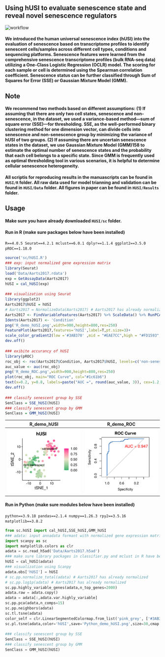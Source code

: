## Using hUSI to evaluate senescence state and reveal novel senescence regulators
![workflow](Fig1.png)
#### We introduced the human universal senescence index (hUSI) into the evaluation of senescence based on transcriptome profiles to identify senescent cells/samples across different cell types, conditions and sequencing platforms. Senescence features were learned from the comprehensive senescence transcriptome profiles (bulk RNA-seq data) utilizing a One-Class Logistic Regression (OCLR) model. The scoring for each sample or cell is determined using the Spearman correlation coefficient. Senescence status can be further classified through Sum of Squares for Error (SSE) or Gaussian Mixture Model (GMM).
## Note
#### We recommend two methods based on different assumptions: (1) If assuming that there are only two cell states, senescence and non-senescence, in the dataset, we used a variance-based method—sum of square error (SSE)—for thresholding. SSE, as the well-performed binary clustering method for one dimension vector, can divide cells into senescence and non-senescence group by minimizing the variance of hUSI of two groups. (2) If assuming there are uncertain senescence states in the dataset, we use Gaussian Mixture Model (GMM)158 to estimate the optimal number of senescence states and the probability that each cell belongs to a specific state. Since GMM is frequently used as optimal thresholding tool in various scenarios, it is helpful to determine cellular senescence heterogeneity.
#### All scriptis for reproducing results in the manuascripts can be found in `HUSI/R` folder. All raw data used for model trianning and validation can be found in `HUSI/Data` folder. All figures in paper can be found in `HUSI/Results` folder.
## Usage
#### Make sure you have already downloaded `HUSI/sc` folder.
#### Run in R (make sure packages below have been installed)
`R==4.0.5 Seurat==4.2.1 mclust==6.0.1 dplyr==1.1.4 ggplot2==3.5.0 pROC==1.18.0`
```R
source('sc/hUSI.R')
### exp: input normalized gene expression matrix 
library(Seurat)
load('Data/Aarts2017.rdata')
exp = GetAssayData(Aarts2017)
hUSI = cal_hUSI(exp)

### visualization using Seurat
library(ggplot2)
Aarts2017$hUSI = hUSI
# Aarts2017 = NormalizeData(Aarts2017) # Aarts2017 has already normalized 
Aarts2017 <- FindVariableFeatures(Aarts2017) %>% ScaleData() %>% RunPCA() %>% RunTSNE(dims=1:15)
Idents(Aarts2017) <- 'Condition'
png('R_demo_hUSI.png',width=900,height=800,res=250)
FeaturePlot(Aarts2017,features='hUSI',label=T,pt.size=3)+
scale_color_gradient2(low ='#3AB370' ,mid = "#EAE7CC",high = "#FD1593",midpoint = 0.5)
dev.off()

### exibite accurancy of hUSI
library(pROC)
roc_obj <- roc(Aarts2017$Condition, Aarts2017$hUSI, levels=c('non-senescent', 'senescent'), direction='<')
auc_value <- auc(roc_obj)
png('R_demo_ROC.png',width=900,height=800,res=250)
plot(roc_obj, main="ROC Curve", col="#1c61b6")
text(x=0.2, y=0.8, labels=paste("AUC =", round(auc_value, 3)), cex=1.2, col="red")
dev.off()

### classify senescent group by SSE
SenClass = SSE_hUSI(hUSI)
### classify senescent group by GMM
SenClass = GMM_hUSI(hUSI)
```
R_demo_hUSI            |  R_demo_ROC
:-------------------------:|:-------------------------:
![R_demo_hUSI](R_demo_hUSI.png) |  ![R_demo_ROC](R_demo_ROC.png)

#### Run in Python (make sure modules below have been installed)
`python==3.9.18 pandas==2.1.4 numpy==1.26.3 rpy2==3.5.16 matplotlib==3.8.2`
```python
from sc.hUSI import cal_hUSI,SSE_hUSI,GMM_hUSI
### adata: input annadata formant with normalized gene expression matrix included as X
import scanpy as sc
import matplotlib.colors as clr
adata = sc.read_h5ad('Data/Aarts2017.h5ad')
### make sure library packages in classifier.py and mclust in R have been installed
hUSI = cal_hUSI(adata)
### visualization using Scanpy
adata.obs['hUSI'] = hUSI
# sc.pp.normalize_total(adata) # Aarts2017 has already normalized 
# sc.pp.log1p(adata) # Aarts2017 has already normalized 
sc.pp.highly_variable_genes(adata,n_top_genes=2000)
adata.raw = adata.copy()
adata = adata[:,adata.var.highly_variable]
sc.pp.pca(adata,n_comps=15)
sc.pp.neighbors(adata)
sc.tl.tsne(adata)
color_self = clr.LinearSegmentedColormap.from_list('pink_grey', ['#3AB370',"#EAE7CC","#FD1593"], N=256)
sc.pl.tsne(adata,color='hUSI',save='Python_demo_hUSI.png',size=30,cmap = color_self)

### classify senescent group by SSE
SenClass = SSE_hUSI(hUSI)
### classify senescent group by GMM
SenClass = GMM_hUSI(hUSI)
```